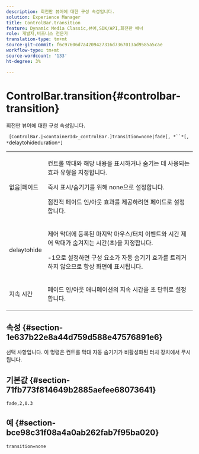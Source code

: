 ```yaml
---
description: 회전판 뷰어에 대한 구성 속성입니다.
solution: Experience Manager
title: ControlBar.transition
feature: Dynamic Media Classic,뷰어,SDK/API,회전판 배너
role: 개발자,비즈니스 전문가
translation-type: tm+mt
source-git-commit: f6c97606d7a4209427316d7367013ad9585a5cae
workflow-type: tm+mt
source-wordcount: '133'
ht-degree: 3%

---
```



# ControlBar.transition{#controlbar-transition}

회전판 뷰어에 대한 구성 속성입니다.

` [ControlBar.|<containerId>_controlBar.]transition=none|fade[, *``*[, *`delaytohideduration`*]`

<table id="table_441553CD34C94A58A9D7CBF772DEDDB6"> 
 <tbody> 
  <tr> 
   <td colname="col1"> <p> <span class="codeph"> 없음|페이드</span> </p> </td> 
   <td colname="col2"> <p> 컨트롤 막대와 해당 내용을 표시하거나 숨기는 데 사용되는 효과 유형을 지정합니다. </p> <p>즉시 표시/숨기기를 위해 <span class="codeph"> none</span>으로 설정합니다. </p> <p>점진적 페이드 인/아웃 효과를 제공하려면 <span class="codeph"> 페이드</span>로 설정합니다. </p> </td> 
  </tr> 
  <tr> 
   <td colname="col1"> <p><span class="codeph"><span class="varname"> delaytohide</span></span> </p> </td> 
   <td colname="col2"> <p> 제어 막대에 등록된 마지막 마우스/터치 이벤트와 시간 제어 막대가 숨겨지는 시간(초)을 지정합니다. </p> <p><span class="codeph"> -1</span>으로 설정하면 구성 요소가 자동 숨기기 효과를 트리거하지 않으므로 항상 화면에 표시됩니다. </p> </td> 
  </tr> 
  <tr> 
   <td colname="col1"> <p><span class="codeph"><span class="varname"> 지속 시간</span></span> </p> </td> 
   <td colname="col2"> <p> 페이드 인/아웃 애니메이션의 지속 시간을 초 단위로 설정합니다. </p> </td> 
  </tr> 
 </tbody> 
</table>

## 속성 {#section-1e637b22e8a44d759d588e47576891e6}

선택 사항입니다. 이 명령은 컨트롤 막대 자동 숨기기가 비활성화된 터치 장치에서 무시됩니다.

## 기본값 {#section-71fb773f814649b2885aefee68073641}

`fade,2,0.3`

## 예 {#section-bce98c31f08a4a0ab262fab7f95ba020}

```
transition=none
```

